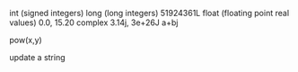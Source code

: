 int (signed integers)
long (long integers) 51924361L
float (floating point real values) 0.0, 15.20
complex 3.14j, 3e+26J a+bj



pow(x,y)

update a string
